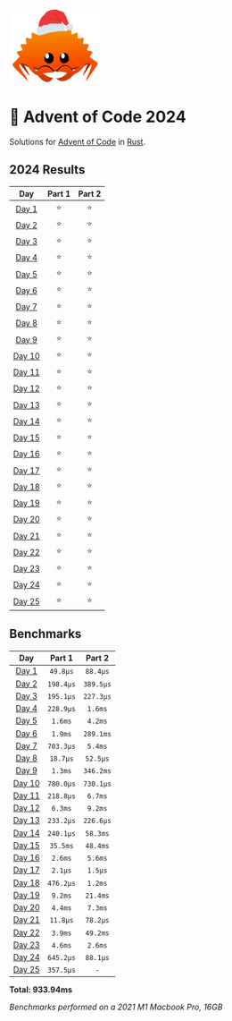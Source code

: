 <img src="./.assets/christmas_ferris.png" width="164">

# 🎄 Advent of Code 2024

Solutions for [Advent of Code](https://adventofcode.com/) in [Rust](https://www.rust-lang.org/).

<!--- advent_readme_stars table --->
## 2024 Results

| Day | Part 1 | Part 2 |
| :---: | :---: | :---: |
| [Day 1](https://adventofcode.com/2024/day/1) | ⭐ | ⭐ |
| [Day 2](https://adventofcode.com/2024/day/2) | ⭐ | ⭐ |
| [Day 3](https://adventofcode.com/2024/day/3) | ⭐ | ⭐ |
| [Day 4](https://adventofcode.com/2024/day/4) | ⭐ | ⭐ |
| [Day 5](https://adventofcode.com/2024/day/5) | ⭐ | ⭐ |
| [Day 6](https://adventofcode.com/2024/day/6) | ⭐ | ⭐ |
| [Day 7](https://adventofcode.com/2024/day/7) | ⭐ | ⭐ |
| [Day 8](https://adventofcode.com/2024/day/8) | ⭐ | ⭐ |
| [Day 9](https://adventofcode.com/2024/day/9) | ⭐ | ⭐ |
| [Day 10](https://adventofcode.com/2024/day/10) | ⭐ | ⭐ |
| [Day 11](https://adventofcode.com/2024/day/11) | ⭐ | ⭐ |
| [Day 12](https://adventofcode.com/2024/day/12) | ⭐ | ⭐ |
| [Day 13](https://adventofcode.com/2024/day/13) | ⭐ | ⭐ |
| [Day 14](https://adventofcode.com/2024/day/14) | ⭐ | ⭐ |
| [Day 15](https://adventofcode.com/2024/day/15) | ⭐ | ⭐ |
| [Day 16](https://adventofcode.com/2024/day/16) | ⭐ | ⭐ |
| [Day 17](https://adventofcode.com/2024/day/17) | ⭐ | ⭐ |
| [Day 18](https://adventofcode.com/2024/day/18) | ⭐ | ⭐ |
| [Day 19](https://adventofcode.com/2024/day/19) | ⭐ | ⭐ |
| [Day 20](https://adventofcode.com/2024/day/20) | ⭐ | ⭐ |
| [Day 21](https://adventofcode.com/2024/day/21) | ⭐ | ⭐ |
| [Day 22](https://adventofcode.com/2024/day/22) | ⭐ | ⭐ |
| [Day 23](https://adventofcode.com/2024/day/23) | ⭐ | ⭐ |
| [Day 24](https://adventofcode.com/2024/day/24) | ⭐ | ⭐ |
| [Day 25](https://adventofcode.com/2024/day/25) | ⭐ | ⭐ |
<!--- advent_readme_stars table --->

<!--- benchmarking table --->
## Benchmarks

| Day | Part 1 | Part 2 |
| :---: | :---: | :---:  |
| [Day 1](./src/bin/01.rs) | `49.8µs` | `88.4µs` |
| [Day 2](./src/bin/02.rs) | `198.4µs` | `389.5µs` |
| [Day 3](./src/bin/03.rs) | `195.1µs` | `227.3µs` |
| [Day 4](./src/bin/04.rs) | `228.9µs` | `1.6ms` |
| [Day 5](./src/bin/05.rs) | `1.6ms` | `4.2ms` |
| [Day 6](./src/bin/06.rs) | `1.9ms` | `289.1ms` |
| [Day 7](./src/bin/07.rs) | `703.3µs` | `5.4ms` |
| [Day 8](./src/bin/08.rs) | `18.7µs` | `52.5µs` |
| [Day 9](./src/bin/09.rs) | `1.3ms` | `346.2ms` |
| [Day 10](./src/bin/10.rs) | `780.0µs` | `730.1µs` |
| [Day 11](./src/bin/11.rs) | `218.8µs` | `6.7ms` |
| [Day 12](./src/bin/12.rs) | `6.3ms` | `9.2ms` |
| [Day 13](./src/bin/13.rs) | `233.2µs` | `226.6µs` |
| [Day 14](./src/bin/14.rs) | `240.1µs` | `58.3ms` |
| [Day 15](./src/bin/15.rs) | `35.5ms` | `48.4ms` |
| [Day 16](./src/bin/16.rs) | `2.6ms` | `5.6ms` |
| [Day 17](./src/bin/17.rs) | `2.1µs` | `1.5µs` |
| [Day 18](./src/bin/18.rs) | `476.2µs` | `1.2ms` |
| [Day 19](./src/bin/19.rs) | `9.2ms` | `21.4ms` |
| [Day 20](./src/bin/20.rs) | `4.4ms` | `7.3ms` |
| [Day 21](./src/bin/21.rs) | `11.8µs` | `78.2µs` |
| [Day 22](./src/bin/22.rs) | `3.9ms` | `49.2ms` |
| [Day 23](./src/bin/23.rs) | `4.6ms` | `2.6ms` |
| [Day 24](./src/bin/24.rs) | `645.2µs` | `88.1µs` |
| [Day 25](./src/bin/25.rs) | `357.5µs` | `-` |

**Total: 933.94ms**
<!--- benchmarking table --->

*Benchmarks performed on a 2021 M1 Macbook Pro, 16GB*
